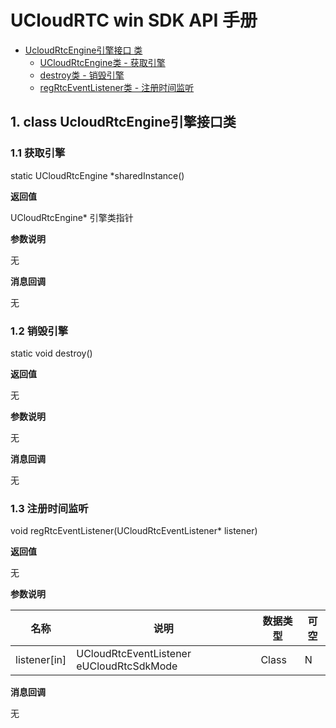 # UCloudRTC win SDK API 手册

* [UcloudRtcEngine引擎接口 类](#class)
    * [UCloudRtcEngine类 - 获取引擎](#class-UCloudRtcEngine)
    * [destroy类 - 销毁引擎](#class-destroy)
    * [regRtcEventListener类 - 注册时间监听](#class-regRtcEventListener)
    
<a name='class'></a>

## 1. class UcloudRtcEngine引擎接口类

<a name='class-UCloudRtcEngine'></a>

### 1.1  获取引擎

static UCloudRtcEngine *sharedInstance()

**返回值**

UCloudRtcEngine* 引擎类指针

**参数说明**    

无

**消息回调**

无

<a name='class-destroy'></a>

### 1.2  销毁引擎

static void destroy()

**返回值**

无

**参数说明**    

无

**消息回调**

无

<a name='class-regRtcEventListener'></a>

### 1.3  注册时间监听

void regRtcEventListener(UCloudRtcEventListener* listener)

**返回值** 

无

**参数说明**    

| 名称    | 说明 | 数据类型 | 可空 |
| -| -| -| -|
|  listener[in]   | UCloudRtcEventListener eUCloudRtcSdkMode     | Class | N |

**消息回调**

无
